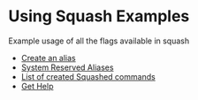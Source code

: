 # Using Squash Examples

Example usage of all the flags available in squash

- [Create an alias](create-alias.md)
- [System Reserved Aliases](system-alias.md)
- [List of created Squashed commands](list.md)
- [Get Help](help.md)
